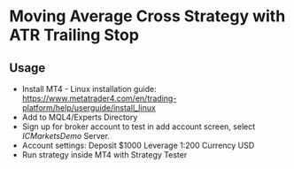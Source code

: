 # Moving Average Cross Strategy with ATR Trailing Stop

## Usage

* Install MT4 - Linux installation guide: https://www.metatrader4.com/en/trading-platform/help/userguide/install_linux
* Add to MQL4/Experts Directory
* Sign up for broker account to test in add account screen, select *ICMarketsDemo* Server.
* Account settings: Deposit $1000 Leverage 1:200 Currency USD
* Run strategy inside MT4 with Strategy Tester
